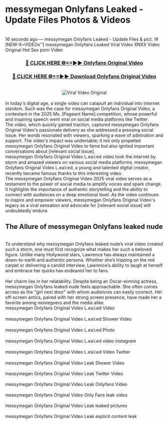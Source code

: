 # messymegan Onlyfans Leaked - Update Files Photos & Videos 
<br>
16 seconds ago — messymegan Onlyfans Leaked - Update Files & pict. !#[NEW-X~VIDEOs™] messymegan Onlyfans Leaked Viral Video XNXX Video Original Hot Sex porn Video
<br>
<div align="center">
<h3><a href="http://freeplayer.one?title=messymegan&ref=25OR" rel="nofollow">🔴 CLICK HERE 🌐==►► Onlyfans Original Video</a></h3>
<h3><a href="http://freeplayer.one?title=messymegan&ref=25OR" rel="nofollow">🔴 CLICK HERE 🌐==►► Download Onlyfans Original Video</a></h3>
<br>
<a href="http://freeplayer.one?title=messymegan&ref=25OR" rel="nofollow" data-target="animated-image.originalLink"><img src="https://i.ibb.co.com/xMMVF88/686577567.gif" alt="Viral Video Original" style="max-width: 100%; display: inline-block;" data-target="animated-image.originalImage"></a>
</div>
<br>
In today's digital age, a single video can catapult an individual into internet stardom. Such was the case for messymegan Onlyfans Original Video, a contestant in the 2025 Ms. [Pageant Name] competition, whose powerful and inspiring speech went viral on social media platforms like Twitter.
<br>
The video, which quickly gained traction, captured messymegan Onlyfans Original Video's passionate delivery as she addressed a pressing social issue. Her words resonated with viewers, sparking a wave of admiration and support. The video's impact was undeniable; it not only propelled messymegan Onlyfans Original Video to fame but also ignited important conversations about [relevant social issue].
<br>
messymegan Onlyfans Original Video L.ea𝚔ed video took the internet by storm and amazed viewers on various social media platforms. messymegan Onlyfans Original Video L.ea𝚔ed, a young and talented digital creator, recently became famous thanks to this interesting video.
<br>
The messymegan Onlyfans Original Video 2025 viral video serves as a testament to the power of social media to amplify voices and spark change. It highlights the importance of authentic storytelling and the ability to connect with audiences on a deep emotional level. As the video continues to inspire and empower viewers, messymegan Onlyfans Original Video's legacy as a viral sensation and advocate for [relevant social issue] will undoubtedly endure.
<br>
<h2>The Allure of messymegan Onlyfans leaked nude</h2>
<br>
To understand why messymegan Onlyfans leaked nude’s viral video created such a storm, one must first recognize what makes her such a beloved figure. Unlike many Hollywood stars, Lawrence has always maintained a down-to-earth and authentic persona. Whether she’s tripping on the red carpet or delivering a candid interview, Lawrence’s ability to laugh at herself and embrace her quirks has endeared her to fans.
<br><br>
Her charm lies in her relatability. Despite being an Oscar-winning actress, messymegan Onlyfans leaked nude feels approachable. She often comes across as the "girl next door" with whom audiences can easily connect. Her off-screen antics, paired with her strong screen presence, have made her a favorite among moviegoers and the media alike.
<br>
messymegan Onlyfans Original Video L.ea𝚔ed Video
<br><br>
messymegan Onlyfans Original Video L.ea𝚔ed Shower Video
<br><br>
messymegan Onlyfans Original Video L.ea𝚔ed Photo
<br><br>
messymegan Onlyfans Original Video L.ea𝚔ed video instagram
<br><br>
messymegan Onlyfans Original Video L.ea𝚔ed Video Twitter
<br><br>
messymegan Onlyfans Original Video Leak Shower Video
<br><br>
messymegan Onlyfans Original Video Leak Twitter Video
<br><br>
messymegan Onlyfans Original Video Leak Onlyfans Video
<br><br>
messymegan Onlyfans Original Video Only Fans leak video
<br><br>
messymegan Onlyfans Original Video Leak leaked pictures
<br><br>
messymegan Onlyfans Original Video Leak explicit content leak